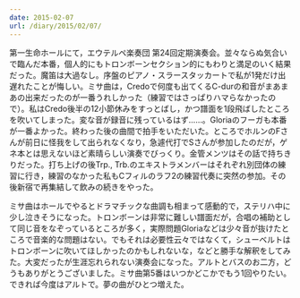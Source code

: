 ```yaml
---
date: 2015-02-07
url: /diary/2015/02/07/
---
```


第一生命ホールにて，エウテルペ楽奏団 第24回定期演奏会。並々ならぬ気合いで臨んだ本番，個人的にもトロンボーンセクション的にもわりと満足のいく結果だった。魔笛は大過なし。序盤のピアノ・スラースタッカートで私が1発だけ出遅れたことが悔しい。ミサ曲は，Credoで何度も出てくるC-durの和音がまあまあの出来だったのが一番うれしかった（練習ではさっぱりハマらなかったので）。私はCredo後半の12小節休みをすっとばし，かつ譜面を1段飛ばしたところを吹いてしまった。変な音が録音に残っているはず……。Gloriaのフーガも本番が一番よかった。終わった後の曲間で拍手をいただいた。ところでホルンのFさんが前日に怪我をして出られなくなり，急遽代打でSさんが参加したのだが，ゲネ本とは思えないほど素晴らしい演奏でびっくり。金管メンツはその話で持ちきりだった。打ち上げの後Trp., Trb.のエキストラメンバーはそれぞれ別団体の練習に行き，練習のなかった私もCフィルのラフ2の練習代奏に突然の参加。その後新宿で再集結して飲みの続きをやった。

ミサ曲はホールでやるとドラマチックな曲調も相まって感動的で，ステリハ中に少し泣きそうになった。トロンボーンは非常に難しい譜面だが，合唱の補助として同じ音をなぞっているところが多く，実際問題Gloriaなどは少々音が抜けたところで音楽的な問題はない。でもそれは必要性云々ではなくて，シューベルトはトロンボーンに吹いてほしかったのかもしれないな，などと勝手な解釈をしてみた。大変だったが生涯忘れられない演奏会になった。アルトとバスのお二方，どうもありがとうございました。ミサ曲第5番はいつかどこかでもう1回やりたい。できれば今度はアルトで。夢の曲がひとつ増えた。